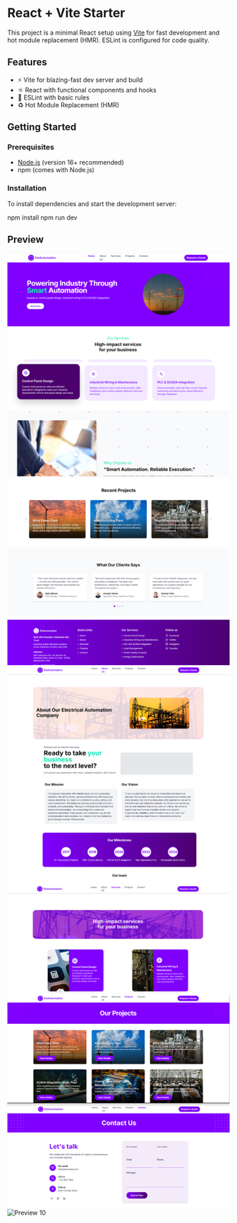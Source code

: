 # React + Vite Starter

This project is a minimal React setup using [Vite](https://vitejs.dev/) for fast development and hot module replacement (HMR). ESLint is configured for code quality.

## Features

- ⚡ Vite for blazing-fast dev server and build
- ⚛️ React with functional components and hooks
- 🧹 ESLint with basic rules
- ♻️ Hot Module Replacement (HMR)

## Getting Started

### Prerequisites

- [Node.js](https://nodejs.org/) (version 16+ recommended)
- npm (comes with Node.js)

### Installation

To install dependencies and start the development server:

npm install
npm run dev 


## Preview 

![Preview 1](public/prev-1.png)
![Preview 2](public/prev-2.png)
![Preview 3](public/prev-3.png)
![Preview 4](public/prev-4.png)
![Preview 5](public/prev-5.png)
![Preview 6](public/prev-6.png)
![Preview 7](public/prev-7.png)
![Preview 8](public/prev-8.png)
![Preview 9](public/prev-9.png)
![Preview 10](public/prev-10.png)

